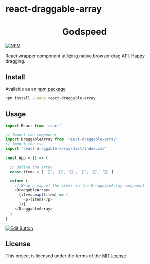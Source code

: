 # react-draggable-array

<h1 align="center">Godspeed</h1>

[![NPM](https://img.shields.io/npm/v/react-draggable-array.svg)](https://www.npmjs.com/package/react-draggable-array)

React wrapper component  utilizing native browser drag API. Happy dragging.

## Install

Available as an [npm package](https://www.npmjs.com/package/react-draggable-array)

```sh
npm install --save react-draggable-array
```

## Usage

```js
import React from 'react'

// Import the component
import DraggableArray from 'react-draggable-array'
// Import the css
import 'react-draggable-array/dist/index.css'

const App = () => {

  // Define the array
  const items = [ '🦜', '🦖', '🦆', '🦔', '🐤', '🐧' ]

  return (
    // Wrap a map of the items in the DraggableArray component
    <DraggableArray>
      {items.map((item) => (
        <p>{item}</p>
      ))}
    </DraggableArray>
  )
}

```
[![Edit Button](https://svgshare.com/i/KAx.svg)](https://codesandbox.io/s/react-draggable-array-2kdql)


## License
This project is licensed under the terms of the [MIT license](/LICENSE)